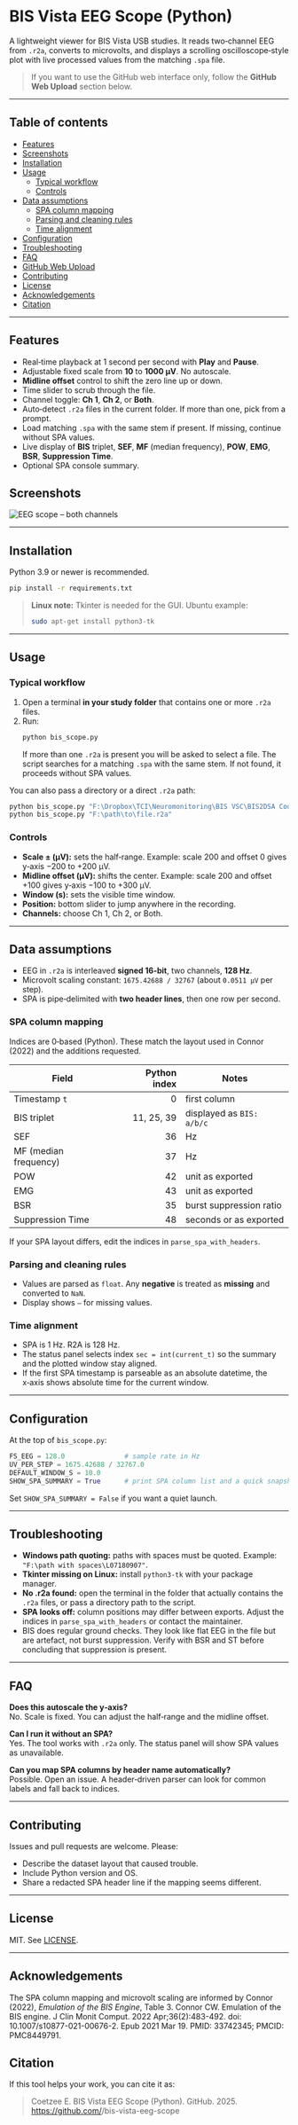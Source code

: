 # BIS Vista EEG Scope (Python)

A lightweight viewer for BIS Vista USB studies. It reads two‑channel EEG from `.r2a`, converts to microvolts, and displays a scrolling oscilloscope‑style plot with live processed values from the matching `.spa` file.

> If you want to use the GitHub web interface only, follow the **GitHub Web Upload** section below.

---

## Table of contents
- [Features](#features)
- [Screenshots](#screenshots)
- [Installation](#installation)
- [Usage](#usage)
  - [Typical workflow](#typical-workflow)
  - [Controls](#controls)
- [Data assumptions](#data-assumptions)
  - [SPA column mapping](#spa-column-mapping)
  - [Parsing and cleaning rules](#parsing-and-cleaning-rules)
  - [Time alignment](#time-alignment)
- [Configuration](#configuration)
- [Troubleshooting](#troubleshooting)
- [FAQ](#faq)
- [GitHub Web Upload](#github-web-upload)
- [Contributing](#contributing)
- [License](#license)
- [Acknowledgements](#acknowledgements)
- [Citation](#citation)

---

## Features
- Real‑time playback at 1 second per second with **Play** and **Pause**.
- Adjustable fixed scale from **10** to **1000 µV**. No autoscale.
- **Midline offset** control to shift the zero line up or down.
- Time slider to scrub through the file.
- Channel toggle: **Ch 1**, **Ch 2**, or **Both**.
- Auto‑detect `.r2a` files in the current folder. If more than one, pick from a prompt.
- Load matching `.spa` with the same stem if present. If missing, continue without SPA values.
- Live display of **BIS** triplet, **SEF**, **MF** (median frequency), **POW**, **EMG**, **BSR**, **Suppression Time**.
- Optional SPA console summary.

## Screenshots
![EEG scope – both channels](screen_shot.png)

---

## Installation

Python 3.9 or newer is recommended.

```bash
pip install -r requirements.txt
```

> **Linux note:** Tkinter is needed for the GUI.
> Ubuntu example:
> ```bash
> sudo apt-get install python3-tk
> ```

---

## Usage

### Typical workflow
1. Open a terminal **in your study folder** that contains one or more `.r2a` files.
2. Run:
   ```bash
   python bis_scope.py
   ```
   If more than one `.r2a` is present you will be asked to select a file. The script searches for a matching `.spa` with the same stem. If not found, it proceeds without SPA values.

You can also pass a directory or a direct `.r2a` path:
```bash
python bis_scope.py "F:\Dropbox\TCI\Neuromonitoring\BIS VSC\BIS2DSA Code\L07180907"
python bis_scope.py "F:\path\to\file.r2a"
```

### Controls
- **Scale ± (µV):** sets the half‑range. Example: scale 200 and offset 0 gives y‑axis −200 to +200 µV.
- **Midline offset (µV):** shifts the center. Example: scale 200 and offset +100 gives y‑axis −100 to +300 µV.
- **Window (s):** sets the visible time window.
- **Position:** bottom slider to jump anywhere in the recording.
- **Channels:** choose Ch 1, Ch 2, or Both.

---

## Data assumptions

- EEG in `.r2a` is interleaved **signed 16‑bit**, two channels, **128 Hz**.
- Microvolt scaling constant: `1675.42688 / 32767` (about `0.0511 µV` per step).
- SPA is pipe‑delimited with **two header lines**, then one row per second.

### SPA column mapping
Indices are 0‑based (Python). These match the layout used in Connor (2022) and the additions requested.

| Field | Python index | Notes |
|------|--------------:|------|
| Timestamp `t` | 0 | first column |
| BIS triplet | 11, 25, 39 | displayed as `BIS: a/b/c` |
| SEF | 36 | Hz |
| MF (median frequency) | 37 | Hz |
| POW | 42 | unit as exported |
| EMG | 43 | unit as exported |
| BSR | 35 | burst suppression ratio |
| Suppression Time | 48 | seconds or as exported |

If your SPA layout differs, edit the indices in `parse_spa_with_headers`.

### Parsing and cleaning rules
- Values are parsed as `float`. Any **negative** is treated as **missing** and converted to `NaN`.
- Display shows `—` for missing values.

### Time alignment
- SPA is 1 Hz. R2A is 128 Hz.
- The status panel selects index `sec = int(current_t)` so the summary and the plotted window stay aligned.
- If the first SPA timestamp is parseable as an absolute datetime, the x‑axis shows absolute time for the current window.

---

## Configuration

At the top of `bis_scope.py`:

```python
FS_EEG = 128.0               # sample rate in Hz
UV_PER_STEP = 1675.42688 / 32767.0
DEFAULT_WINDOW_S = 10.0
SHOW_SPA_SUMMARY = True      # print SPA column list and a quick snapshot in the console
```

Set `SHOW_SPA_SUMMARY = False` if you want a quiet launch.

---

## Troubleshooting

- **Windows path quoting:** paths with spaces must be quoted. Example: `"F:\path with spaces\L07180907"`.
- **Tkinter missing on Linux:** install `python3-tk` with your package manager.
- **No .r2a found:** open the terminal in the folder that actually contains the `.r2a` files, or pass a directory path to the script.
- **SPA looks off:** column positions may differ between exports. Adjust the indices in `parse_spa_with_headers` or contact the maintainer.
- BIS does regular ground checks. They look like flat EEG in the file but are artefact, not burst suppression. Verify with BSR and ST before concluding that suppression is present.

---

## FAQ

**Does this autoscale the y‑axis?**  
No. Scale is fixed. You can adjust the half‑range and the midline offset.

**Can I run it without an SPA?**  
Yes. The tool works with `.r2a` only. The status panel will show SPA values as unavailable.

**Can you map SPA columns by header name automatically?**  
Possible. Open an issue. A header‑driven parser can look for common labels and fall back to indices.

---

## Contributing
Issues and pull requests are welcome. Please:
- Describe the dataset layout that caused trouble.
- Include Python version and OS.
- Share a redacted SPA header line if the mapping seems different.

---

## License
MIT. See [LICENSE](LICENSE).

---

## Acknowledgements
The SPA column mapping and microvolt scaling are informed by Connor (2022), *Emulation of the BIS Engine*, Table 3.
Connor CW. Emulation of the BIS engine. J Clin Monit Comput. 2022 Apr;36(2):483-492. doi: 10.1007/s10877-021-00676-2. Epub 2021 Mar 19. PMID: 33742345; PMCID: PMC8449791.

## Citation
If this tool helps your work, you can cite it as:
> Coetzee E. BIS Vista EEG Scope (Python). GitHub. 2025. https://github.com/<your-user>/bis-vista-eeg-scope
